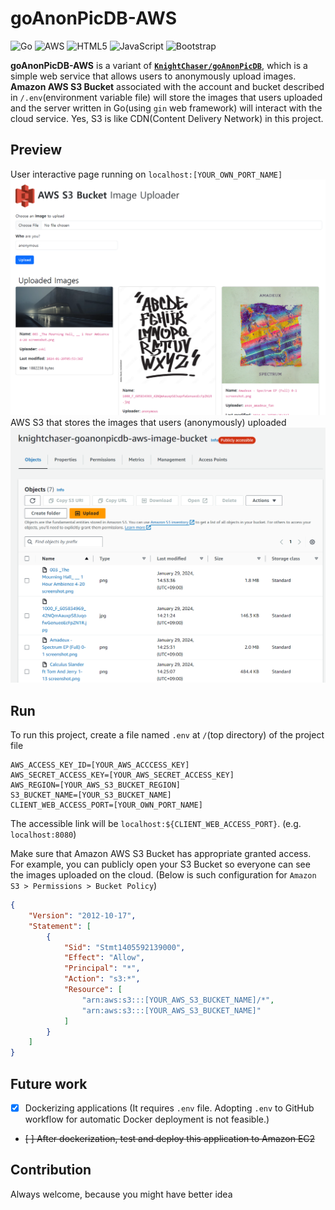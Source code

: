 # goAnonPicDB-AWS

![Go](https://img.shields.io/badge/go-%2300ADD8.svg?style=for-the-badge&logo=go&logoColor=white)
![AWS](https://img.shields.io/badge/AWS-%23FF9900.svg?style=for-the-badge&logo=amazon-aws&logoColor=white)
![HTML5](https://img.shields.io/badge/html5-%23E34F26.svg?style=for-the-badge&logo=html5&logoColor=white)
![JavaScript](https://img.shields.io/badge/javascript-%23323330.svg?style=for-the-badge&logo=javascript&logoColor=%23F7DF1E)
![Bootstrap](https://img.shields.io/badge/bootstrap-%238511FA.svg?style=for-the-badge&logo=bootstrap&logoColor=white)


**goAnonPicDB-AWS** is a variant of **[`KnightChaser/goAnonPicDB`](https://github.com/KnightChaser/goAnonPicDB)**, which is a simple web service that allows users to anonymously upload images. **Amazon AWS S3 Bucket** associated with the account and bucket described in `/.env`(environment variable file) will store the images that users uploaded and the server written in Go(using `gin` web framework) will interact with the cloud service. Yes, S3 is like CDN(Content Delivery Network) in this project.

## Preview
User interactive page running on `localhost:[YOUR_OWN_PORT_NAME]`
<img src="./README_pictures/s1.png" width="800px">
AWS S3 that stores the images that users (anonymously) uploaded
<img src="./README_pictures/s2.png" width="800px">

## Run

To run this project, create a file named `.env` at `/`(top directory) of the project file

```env
AWS_ACCESS_KEY_ID=[YOUR_AWS_ACCCESS_KEY]
AWS_SECRET_ACCESS_KEY=[YOUR_AWS_SECRET_ACCESS_KEY]
AWS_REGION=[YOUR_AWS_S3_BUCKET_REGION]
S3_BUCKET_NAME=[YOUR_S3_BUCKET_NAME]
CLIENT_WEB_ACCESS_PORT=[YOUR_OWN_PORT_NAME]
```

The accessible link will be `localhost:${CLIENT_WEB_ACCESS_PORT}`. (e.g. `localhost:8080`)

Make sure that Amazon AWS S3 Bucket has appropriate granted access. For example, you can publicly open your S3 Bucket so everyone can see the images uploaded on the cloud. (Below is such configuration for `Amazon S3 > Permissions > Bucket Policy`)
```json
{
    "Version": "2012-10-17",
    "Statement": [
        {
            "Sid": "Stmt1405592139000",
            "Effect": "Allow",
            "Principal": "*",
            "Action": "s3:*",
            "Resource": [
                "arn:aws:s3:::[YOUR_AWS_S3_BUCKET_NAME]/*",
                "arn:aws:s3:::[YOUR_AWS_S3_BUCKET_NAME]"
            ]
        }
    ]
}
```

## Future work
- [X] Dockerizing applications (It requires `.env` file. Adopting `.env` to GitHub workflow for automatic Docker deployment is not feasible.)
- ~~[ ] After dockerization, test and deploy this application to Amazon EC2~~


## Contribution
Always welcome, because you might have better idea